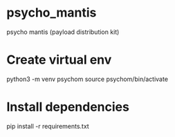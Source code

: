 # psycho_mantis
psycho mantis (payload distribution kit)

# Create virtual env
python3 -m venv psychom
source psychom/bin/activate

# Install dependencies
pip install -r requirements.txt